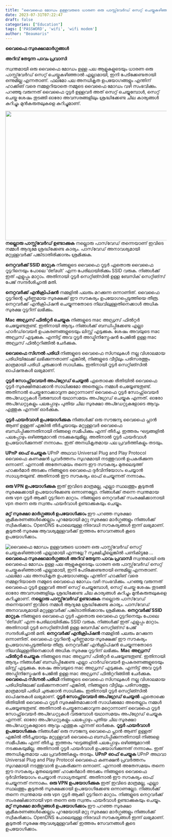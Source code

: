 ```yaml
---
title: "വൈഫൈ മോഡം ഉള്ളവരുടെ ധാരണ ഒരു പാസ്സ്‌വേർഡ്‌ സെറ്റ് ചെയ്തുകഴിഞ്ഞാൽ എല്ലാമായി എന്നല്ലേ ? സൂക്ഷിച്ചില്ലെങ്കിൽ പണികിട്ടുമേ ..."
date: 2023-07-31T07:22:47
draft: false
categories: ["Education"]
tags: ['PASSWORD', 'wifi', 'wifi modem']
author: "Beaumaris"
---
```


<strong>വൈഫൈ സുരക്ഷാമാർഗ്ഗങ്ങൾ</strong>

<strong>അറിവ് തേടുന്ന പാവം പ്രവാസി</strong>

സ്വന്തമായി ഒരു വൈഫൈ മോഡം ഉള്ള പല ആളുകളുടെയും ധാരണ ഒരു പാസ്സ്‌വേർഡ്‌ സെറ്റ് ചെയ്തുകഴിഞ്ഞാൽ എല്ലാമായി, ഇനി പേടിക്കേണ്ടതായി ഒന്നുമില്ല എന്നതാണ്. ഫലമോ പല അനധികൃത ഉപയോഗങ്ങളും എന്തിന് ഹാക്കിങ് വരെ നമ്മളറിയാതെ നമ്മുടെ വൈഫൈ മോഡം വഴി സംഭവിക്കും. പറഞ്ഞു വരുന്നത് വൈഫൈ റൂട്ടർ ഉള്ളവർ അത് സെറ്റ് ചെയ്യുമ്പോൾ, സെറ്റ് ചെയ്ത ശേഷം തുടങ്ങി ഓരോ അവസരങ്ങളിലും ശ്രദ്ധിക്കേണ്ട ചില കാര്യങ്ങൾ കുറിച്ചും മുൻകരുതലുകളെ കുറിച്ചുമാണ്.

<strong><a href="https://cdn.boolokam.com/articles/2023/07/vssvvvv.jpg"><img class="size-full wp-image-405384 aligncenter" src="https://cdn.boolokam.com/articles/2023/07/vssvvvv.jpg" alt="" width="720" height="405" /></a>നല്ലൊരു പാസ്സ്‌വേർഡ്‌ ഉണ്ടാക്കുക</strong>
നല്ലൊരു പാസ്‌വേഡ് തന്നെയാണ് ഇവിടെ നമ്മൾ ആദ്യമേ ശ്രദ്ധിക്കേണ്ട കാര്യം. പാസ്‌വേഡ് അനാവശ്യമായി മറ്റുള്ളവർക്ക് പങ്കിടാതിരിക്കാനും ശ്രമിക്കുക.

<strong>നെറ്റവർക്ക് SSID മാറ്റുക</strong>
നിങ്ങളുടെ വൈഫൈ റൂട്ടർ ഏതൊരു വൈഫൈ റൂട്ടറിനെയും പോലെ 'default' എന്ന പേരിലായിരിക്കും SSID വരുക. നിങ്ങൾക്ക് ഇത് എളുപ്പം മാറ്റാം. അതിനായി റൂട്ടർ സെറ്റിങ്സിൽ ഉള്ള ബേസിക് സെറ്റിങ്‌സ് പേജ് സന്ദർശിച്ചാൽ മതി.

<strong>നെറ്റവർക്ക് എൻക്രിപ്ഷൻ</strong>
നമ്മളിൽ പലരും മറക്കുന്ന ഒന്നാണിത്. വൈഫൈ റൂട്ടറിന്റെ പൂർണ്ണമായ സുരക്ഷക്ക് ഈ സൗകര്യം ഉപയോഗപ്പെടുത്തിയെ തീരൂ. നെറ്റവർക്ക് എൻക്രിപ്ഷൻ ചെയ്യുന്നതോടെ നിലവിലുള്ളതിനെക്കാൾ അധിക സുരക്ഷ റൂട്ടറിന് ലഭിക്കും.

<strong>Mac അഡ്രസ്‌ ഫിൽറ്റർ ചെയ്യുക</strong>
നിങ്ങളുടെ mac അഡ്രസ്‌ ഫിൽറ്റർ ചെയ്യേണ്ടതുണ്ട്. ഇതിനായി ആദ്യം നിങ്ങൾക്ക് ബന്ധിപ്പിക്കേണ്ട എല്ലാ ഹാർഡ്‌വെയർ ഉപകരണങ്ങളുടെയും ലിസ്റ്റ് എടുക്കുക. ശേഷം അവയുടെ mac അഡ്രസ്‌ എടുക്കുക. എന്നിട്ട് അവ റൂട്ടർ അഡ്മിനിസ്ട്രേഷൻ പേജിൽ ഉള്ള mac അഡ്രസ്‌ ഫിൽറ്ററിങ്ങിൽ ചേർക്കുക.

<strong>വൈഫൈ സിഗ്നൽ പരിധി</strong>
നിങ്ങളുടെ വൈഫൈ സിഗ്നലുകൾ നല്ല വിശാലമായ പരിധിയിലേക്ക് ലഭിക്കുന്നതാണ് എങ്കിൽ, നിങ്ങളുടെ വീട്ടിലും പരിസരത്തും മാത്രമായി പരിധി ചുരുക്കാൻ സാധിക്കും. ഇതിനായി റൂട്ടർ സെറ്റിങ്സിൽ ഓപ്ഷനുകൾ ലഭ്യമാണ്.

<strong>റൂട്ടർ സോഫ്റ്റ്‌വെയർ അപ്‌ഗ്രേഡ് ചെയ്യൽ</strong>
ഏതൊക്കെ രീതിയിൽ വൈഫൈ റൂട്ടർ സുരക്ഷിതമാക്കാൻ സാധിക്കുമോ അതെല്ലാം നമ്മൾ ചെയ്യേണ്ടതുണ്ട്. അതിനാൽ ചെയ്തുനോക്കാവുന്ന മറ്റൊന്നാണ് വൈഫൈ റൂട്ടർ സോഫ്റ്റ്‌വെയർ അപ്ഡേറ്റുകൾ വരുമ്പോൾ യഥാസമയം അപ്‌ഗ്രേഡ് ചെയ്യുക എന്നത്. ഓരോ അപ്ഡേറ്റുകളും പലപ്പോഴും പുതിയ ചില സുരക്ഷാ അപ്ഡേറ്റുകളോടെ ആവും എത്തുക എന്നത് ഓർക്കുക.

<strong>റൂട്ടർ ഫയർവാൾ ഉപയോഗിക്കുക</strong>
നിങ്ങൾക്ക് ഒരു സൗജന്യ വൈഫൈ പ്ലാൻ ആണ് ഉള്ളത് എങ്കിൽ തീർച്ചയായും മറ്റുള്ളവർ വൈഫൈ ബന്ധിപ്പിക്കുന്നതിനായി നിങ്ങളെ സമീപിക്കും എന്ന് തീർച്ച. ഇത്തരം ഘട്ടങ്ങളിൽ പലപ്പോഴും ഒഴിഞ്ഞുമാറൽ നടക്കുകയുമില്ല. അതിനാൽ റൂട്ടർ ഫയർവാൾ ഉപയോഗിക്കുന്നത് നന്നാകും. ഇത് അനധികൃതമായ പല പ്രവർത്തികളും തടയും.

<strong>UPnP ഓഫ് ചെയ്യുക</strong>
UPnP അഥവാ Universal Plug and Play Protocol വൈഫൈ കണക്ഷൻ പ്രവർത്തനം സുഗമമായി നടത്തുവാൻ ഉപകരിക്കുന്ന ഒന്നാണ്. എന്നാൽ അതേസമയം തന്നെ ഈ സൗകര്യം മുതലെടുത്ത് ഹാക്കർമാർ അടക്കം നിങ്ങളുടെ വൈഫൈ ദുർവിനിയോഗം ചെയ്യാൻ സാധ്യതയുണ്ട്. അതിനാൽ ഈ സൗകര്യം ഓഫ് ചെയ്യുന്നത് നന്നാകും.

<strong>ഒരു VPN ഉപയോഗിക്കുക</strong>
ഇത് ഇവിടെ മാത്രമല്ല, എല്ലാ സ്ഥലത്തും കൂടുതൽ സുരക്ഷക്കായി ഉപയോഗിക്കേണ്ട ഒന്നാണല്ലോ. നിങ്ങൾക്ക് തന്നെ സ്വന്തമായ ഒരു vpn റൂട്ടർ ആക്കി റൂട്ടറിനെ മാറ്റാം. നിങ്ങളുടെ നെറ്റവർക്ക് സംരക്ഷിക്കാനായി vpn തന്നെ ഒരു സ്വന്തം ഫയർവാൾ ഉണ്ടാക്കുകയും ചെയ്യും.

<strong>മറ്റ് സുരക്ഷാ മാർഗ്ഗങ്ങൾ ഉപയോഗിക്കാം</strong>
ഈ പറഞ്ഞ സുരക്ഷാ ക്രമീകരണങ്ങൾക്കെല്ലാം പുറമേയായി മറ്റു സുരക്ഷാ മാർഗ്ഗങ്ങളും നിങ്ങൾക്ക് സ്വീകരിക്കാം. OpenDNS പോലെയുള്ള നിരവധി സൗകര്യങ്ങൾ ഇന്ന് ലഭ്യമാണ്. കൂടുതൽ സുരക്ഷ ആവശ്യമുള്ളവർക്ക് ഇത്തരം സേവനങ്ങൾ കൂടെ ഉപയോഗിക്കാം.


![വൈഫൈ മോഡം ഉള്ളവരുടെ ധാരണ ഒരു പാസ്സ്‌വേർഡ്‌ സെറ്റ് ചെയ്തുകഴിഞ്ഞാൽ എല്ലാമായി എന്നല്ലേ ? സൂക്ഷിച്ചില്ലെങ്കിൽ പണികിട്ടുമേ ...](https://cdn.boolokam.com/articles/2023/07/vssvvvv.jpg)**വൈഫൈ സുരക്ഷാമാർഗ്ഗങ്ങൾ** **അറിവ് തേടുന്ന പാവം പ്രവാസി** സ്വന്തമായി ഒരു വൈഫൈ മോഡം ഉള്ള പല ആളുകളുടെയും ധാരണ ഒരു പാസ്സ്‌വേർഡ്‌ സെറ്റ് ചെയ്തുകഴിഞ്ഞാൽ എല്ലാമായി, ഇനി പേടിക്കേണ്ടതായി ഒന്നുമില്ല എന്നതാണ്. ഫലമോ പല അനധികൃത ഉപയോഗങ്ങളും എന്തിന് ഹാക്കിങ് വരെ നമ്മളറിയാതെ നമ്മുടെ വൈഫൈ മോഡം വഴി സംഭവിക്കും. പറഞ്ഞു വരുന്നത് വൈഫൈ റൂട്ടർ ഉള്ളവർ അത് സെറ്റ് ചെയ്യുമ്പോൾ, സെറ്റ് ചെയ്ത ശേഷം തുടങ്ങി ഓരോ അവസരങ്ങളിലും ശ്രദ്ധിക്കേണ്ട ചില കാര്യങ്ങൾ കുറിച്ചും മുൻകരുതലുകളെ കുറിച്ചുമാണ്. **[](https://cdn.boolokam.com/articles/2023/07/vssvvvv.jpg)നല്ലൊരു പാസ്സ്‌വേർഡ്‌ ഉണ്ടാക്കുക** നല്ലൊരു പാസ്‌വേഡ് തന്നെയാണ് ഇവിടെ നമ്മൾ ആദ്യമേ ശ്രദ്ധിക്കേണ്ട കാര്യം. പാസ്‌വേഡ് അനാവശ്യമായി മറ്റുള്ളവർക്ക് പങ്കിടാതിരിക്കാനും ശ്രമിക്കുക. **നെറ്റവർക്ക് SSID മാറ്റുക** നിങ്ങളുടെ വൈഫൈ റൂട്ടർ ഏതൊരു വൈഫൈ റൂട്ടറിനെയും പോലെ 'default' എന്ന പേരിലായിരിക്കും SSID വരുക. നിങ്ങൾക്ക് ഇത് എളുപ്പം മാറ്റാം. അതിനായി റൂട്ടർ സെറ്റിങ്സിൽ ഉള്ള ബേസിക് സെറ്റിങ്‌സ് പേജ് സന്ദർശിച്ചാൽ മതി. **നെറ്റവർക്ക് എൻക്രിപ്ഷൻ** നമ്മളിൽ പലരും മറക്കുന്ന ഒന്നാണിത്. വൈഫൈ റൂട്ടറിന്റെ പൂർണ്ണമായ സുരക്ഷക്ക് ഈ സൗകര്യം ഉപയോഗപ്പെടുത്തിയെ തീരൂ. നെറ്റവർക്ക് എൻക്രിപ്ഷൻ ചെയ്യുന്നതോടെ നിലവിലുള്ളതിനെക്കാൾ അധിക സുരക്ഷ റൂട്ടറിന് ലഭിക്കും. **Mac അഡ്രസ്‌ ഫിൽറ്റർ ചെയ്യുക** നിങ്ങളുടെ mac അഡ്രസ്‌ ഫിൽറ്റർ ചെയ്യേണ്ടതുണ്ട്. ഇതിനായി ആദ്യം നിങ്ങൾക്ക് ബന്ധിപ്പിക്കേണ്ട എല്ലാ ഹാർഡ്‌വെയർ ഉപകരണങ്ങളുടെയും ലിസ്റ്റ് എടുക്കുക. ശേഷം അവയുടെ mac അഡ്രസ്‌ എടുക്കുക. എന്നിട്ട് അവ റൂട്ടർ അഡ്മിനിസ്ട്രേഷൻ പേജിൽ ഉള്ള mac അഡ്രസ്‌ ഫിൽറ്ററിങ്ങിൽ ചേർക്കുക. **വൈഫൈ സിഗ്നൽ പരിധി** നിങ്ങളുടെ വൈഫൈ സിഗ്നലുകൾ നല്ല വിശാലമായ പരിധിയിലേക്ക് ലഭിക്കുന്നതാണ് എങ്കിൽ, നിങ്ങളുടെ വീട്ടിലും പരിസരത്തും മാത്രമായി പരിധി ചുരുക്കാൻ സാധിക്കും. ഇതിനായി റൂട്ടർ സെറ്റിങ്സിൽ ഓപ്ഷനുകൾ ലഭ്യമാണ്. **റൂട്ടർ സോഫ്റ്റ്‌വെയർ അപ്‌ഗ്രേഡ് ചെയ്യൽ** ഏതൊക്കെ രീതിയിൽ വൈഫൈ റൂട്ടർ സുരക്ഷിതമാക്കാൻ സാധിക്കുമോ അതെല്ലാം നമ്മൾ ചെയ്യേണ്ടതുണ്ട്. അതിനാൽ ചെയ്തുനോക്കാവുന്ന മറ്റൊന്നാണ് വൈഫൈ റൂട്ടർ സോഫ്റ്റ്‌വെയർ അപ്ഡേറ്റുകൾ വരുമ്പോൾ യഥാസമയം അപ്‌ഗ്രേഡ് ചെയ്യുക എന്നത്. ഓരോ അപ്ഡേറ്റുകളും പലപ്പോഴും പുതിയ ചില സുരക്ഷാ അപ്ഡേറ്റുകളോടെ ആവും എത്തുക എന്നത് ഓർക്കുക. **റൂട്ടർ ഫയർവാൾ ഉപയോഗിക്കുക** നിങ്ങൾക്ക് ഒരു സൗജന്യ വൈഫൈ പ്ലാൻ ആണ് ഉള്ളത് എങ്കിൽ തീർച്ചയായും മറ്റുള്ളവർ വൈഫൈ ബന്ധിപ്പിക്കുന്നതിനായി നിങ്ങളെ സമീപിക്കും എന്ന് തീർച്ച. ഇത്തരം ഘട്ടങ്ങളിൽ പലപ്പോഴും ഒഴിഞ്ഞുമാറൽ നടക്കുകയുമില്ല. അതിനാൽ റൂട്ടർ ഫയർവാൾ ഉപയോഗിക്കുന്നത് നന്നാകും. ഇത് അനധികൃതമായ പല പ്രവർത്തികളും തടയും. **UPnP ഓഫ് ചെയ്യുക** UPnP അഥവാ Universal Plug and Play Protocol വൈഫൈ കണക്ഷൻ പ്രവർത്തനം സുഗമമായി നടത്തുവാൻ ഉപകരിക്കുന്ന ഒന്നാണ്. എന്നാൽ അതേസമയം തന്നെ ഈ സൗകര്യം മുതലെടുത്ത് ഹാക്കർമാർ അടക്കം നിങ്ങളുടെ വൈഫൈ ദുർവിനിയോഗം ചെയ്യാൻ സാധ്യതയുണ്ട്. അതിനാൽ ഈ സൗകര്യം ഓഫ് ചെയ്യുന്നത് നന്നാകും. **ഒരു VPN ഉപയോഗിക്കുക** ഇത് ഇവിടെ മാത്രമല്ല, എല്ലാ സ്ഥലത്തും കൂടുതൽ സുരക്ഷക്കായി ഉപയോഗിക്കേണ്ട ഒന്നാണല്ലോ. നിങ്ങൾക്ക് തന്നെ സ്വന്തമായ ഒരു vpn റൂട്ടർ ആക്കി റൂട്ടറിനെ മാറ്റാം. നിങ്ങളുടെ നെറ്റവർക്ക് സംരക്ഷിക്കാനായി vpn തന്നെ ഒരു സ്വന്തം ഫയർവാൾ ഉണ്ടാക്കുകയും ചെയ്യും. **മറ്റ് സുരക്ഷാ മാർഗ്ഗങ്ങൾ ഉപയോഗിക്കാം** ഈ പറഞ്ഞ സുരക്ഷാ ക്രമീകരണങ്ങൾക്കെല്ലാം പുറമേയായി മറ്റു സുരക്ഷാ മാർഗ്ഗങ്ങളും നിങ്ങൾക്ക് സ്വീകരിക്കാം. OpenDNS പോലെയുള്ള നിരവധി സൗകര്യങ്ങൾ ഇന്ന് ലഭ്യമാണ്. കൂടുതൽ സുരക്ഷ ആവശ്യമുള്ളവർക്ക് ഇത്തരം സേവനങ്ങൾ കൂടെ ഉപയോഗിക്കാം.
